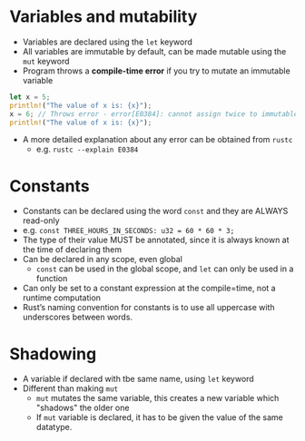 # Variables and mutability

- Variables are declared using the `let` keyword
- All variables are immutable by default, can be made mutable using the `mut` keyword
- Program throws a **compile-time error** if you try to mutate an immutable variable

```rust
let x = 5;
println!("The value of x is: {x}");
x = 6; // Throws error - error[E0384]: cannot assign twice to immutable variable `x`
println!("The value of x is: {x}");
```

- A more detailed explanation about any error can be obtained from `rustc`
  - e.g. `rustc --explain E0384`

# Constants

- Constants can be declared using the word `const` and they are ALWAYS read-only
- e.g. `const THREE_HOURS_IN_SECONDS: u32 = 60 * 60 * 3;`
- The type of their value MUST be annotated, since it is always known at the time of declaring them
- Can be declared in any scope, even global
  - `const` can be used in the global scope, and `let` can only be used in a function
- Can only be set to a constant expression at the compile=time, not a runtime computation
- Rust’s naming convention for constants is to use all uppercase with underscores between words.

# Shadowing

- A variable if declared with tbe same name, using `let` keyword
- Different than making `mut`
  - `mut` mutates the same variable, this creates a new variable which "shadows" the older one
  - If `mut` variable is declared, it has to be given the value of the same datatype.
